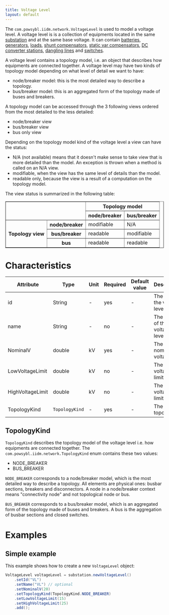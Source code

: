 ```yaml
---
title: Voltage Level
layout: default
---
```


The `com.powsybl.iidm.network.VoltageLevel` is used to model a voltage level. A voltage level is is a collection of equipments located in the same [substation](substation.md) and at the same base voltage. It can contain [batteries](battery.md), [generators](generator.md),
[loads](load.md), [shunt compensators](shuntCompensator.md), [static var compensators](staticVarCompensator.md), [DC converter stations](hvdcConverterStation.md), [dangling lines](danglingLine.md) and [switches](switch.md).

A voltage level contains a topology model, i.e. an object that describes how equipments are connected together. A voltage level may have two kinds of topology model depending on what level of detail we want to have:
- node/breaker model: this is the most detailed way to describe a topology.
- bus/breaker model: this is an aggregated form of the topology made of buses and breakers.

A topology model can be accessed through the 3 following views ordered from the most detailed to the less detailed:
- node/breaker view
- bus/breaker view
- bus only view

Depending on the topology model kind of the voltage level a view can have the status:
- N/A (not available) means that it doesn't make sense to take view that is more detailed than the model. An exception is thrown when a method is called on an N/A view.
- modifiable, when the view has the same level of details than the model.
- readable only, because the view is a result of a computation on the topology model.

The view status is summarized in the following table:
<table border="1">
 <tr>
   <th colspan="2" rowspan="2"></th>
   <th colspan="2">Topology model</th>
 </tr>
 <tr>
   <th>node/breaker</th>
   <th>bus/breaker</th>
 </tr>
 <tr>
   <th rowspan="3">Topology view</th>
   <th>node/breaker</th>
   <td>modifiable</td>
   <td>N/A</td>
 </tr>
 <tr>
   <th>bus/breaker</th>
   <td>readable</td>
   <td>modifiable</td>
 </tr>
 <tr>
   <th>bus</th>
   <td>readable</td>
   <td>readable</td>
 </tr>
</table>

# Characteristics

| Attribute | Type | Unit | Required | Default value | Description |
| --------- | ---- | ---- | -------- | ------------- | ----------- |
| id | String | - | yes | - | The ID of the voltage level |
| name | String | - | no | - | The name of the voltage level |
| NominalV | double | kV | yes | - | The nominal voltage |
| LowVoltageLimit | double | kV | no | - | The low voltage limit |
| HighVoltageLimit | double | kV | no | - | The high voltage limit |
| TopologyKind | `TopologyKind` | - | yes | - | The kind of topology |

## TopologyKind
`TopologyKind` describes the topology model of the voltage level i.e. how equipments are connected together. The
`com.powsybl.iidm.network.TopologyKind` enum contains these two values:
- NODE_BREAKER
- BUS_BREAKER

`NODE_BREAKER` corresponds to a node/breaker model, which is the most detailed way to describe a topology. All
elements are physical ones: busbar sections, breakers and disconnectors. A node in a node/breaker context means
"connectivity node" and not topological node or bus.

`BUS_BREAKER` corresponds to a bus/breaker model, which is an aggregated form of the topology made of buses and breakers. A bus is the aggregation of busbar sections and closed switches.

# Examples

## Simple example

This example shows how to create a new `VoltageLevel` object:
```java
VoltageLevel voltageLevel = substation.newVoltageLevel()
    .setId("VL")
    .setName("VL") // optional
    .setNominalV(20)
    .setTopologyKind(TopologyKind.NODE_BREAKER)
    .setLowVoltageLimit(15)
    .setHighVoltageLimit(25)
    .add();
```
